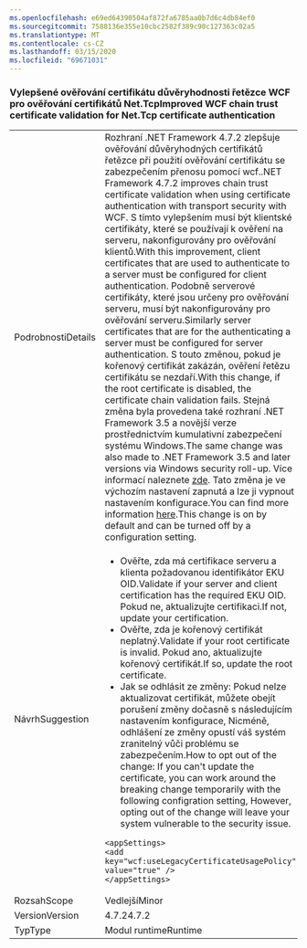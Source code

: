 ```yaml
---
ms.openlocfilehash: e69ed64390504af872fa6785aa0b7d6c4db84ef0
ms.sourcegitcommit: 7588136e355e10cbc2582f389c90c127363c02a5
ms.translationtype: MT
ms.contentlocale: cs-CZ
ms.lasthandoff: 03/15/2020
ms.locfileid: "69671031"
---
```

### <a name="improved-wcf-chain-trust-certificate-validation-for-nettcp-certificate-authentication"></a><span data-ttu-id="5e63c-101">Vylepšené ověřování certifikátu důvěryhodnosti řetězce WCF pro ověřování certifikátů Net.Tcp</span><span class="sxs-lookup"><span data-stu-id="5e63c-101">Improved WCF chain trust certificate validation for Net.Tcp certificate authentication</span></span>

|   |   |
|---|---|
|<span data-ttu-id="5e63c-102">Podrobnosti</span><span class="sxs-lookup"><span data-stu-id="5e63c-102">Details</span></span>|<span data-ttu-id="5e63c-103">Rozhraní .NET Framework 4.7.2 zlepšuje ověřování důvěryhodných certifikátů řetězce při použití ověřování certifikátu se zabezpečením přenosu pomocí wcf.</span><span class="sxs-lookup"><span data-stu-id="5e63c-103">.NET Framework 4.7.2 improves chain trust certificate validation when using certificate authentication with transport security with WCF.</span></span> <span data-ttu-id="5e63c-104">S tímto vylepšením musí být klientské certifikáty, které se používají k ověření na serveru, nakonfigurovány pro ověřování klientů.</span><span class="sxs-lookup"><span data-stu-id="5e63c-104">With this improvement, client certificates that are used to authenticate to a server must be configured for client authentication.</span></span>  <span data-ttu-id="5e63c-105">Podobně serverové certifikáty, které jsou určeny pro ověřování serveru, musí být nakonfigurovány pro ověřování serveru.</span><span class="sxs-lookup"><span data-stu-id="5e63c-105">Similarly server certificates that are for the authenticating a server must be configured for server authentication.</span></span> <span data-ttu-id="5e63c-106">S touto změnou, pokud je kořenový certifikát zakázán, ověření řetězu certifikátu se nezdaří.</span><span class="sxs-lookup"><span data-stu-id="5e63c-106">With this change, if the root certificate is disabled, the certificate chain validation fails.</span></span> <span data-ttu-id="5e63c-107">Stejná změna byla provedena také rozhraní .NET Framework 3.5 a novější verze prostřednictvím kumulativní zabezpečení systému Windows.</span><span class="sxs-lookup"><span data-stu-id="5e63c-107">The same change was also made to .NET Framework 3.5 and later versions via Windows security roll-up.</span></span> <span data-ttu-id="5e63c-108">Více informací naleznete [zde](https://support.microsoft.com/help/4055269/security-only-update-for-net-framework-3-5-1-4-5-2-4-6-4-6-1-4-6-2-4-7). Tato změna je ve výchozím nastavení zapnutá a lze ji vypnout nastavením konfigurace.</span><span class="sxs-lookup"><span data-stu-id="5e63c-108">You can find more information [here](https://support.microsoft.com/help/4055269/security-only-update-for-net-framework-3-5-1-4-5-2-4-6-4-6-1-4-6-2-4-7).This change is on by default and can be turned off by a configuration setting.</span></span>|
|<span data-ttu-id="5e63c-109">Návrh</span><span class="sxs-lookup"><span data-stu-id="5e63c-109">Suggestion</span></span>|<ul><li><span data-ttu-id="5e63c-110">Ověřte, zda má certifikace serveru a klienta požadovanou identifikátor EKU OID.</span><span class="sxs-lookup"><span data-stu-id="5e63c-110">Validate if your server and client certification has the required EKU OID.</span></span> <span data-ttu-id="5e63c-111">Pokud ne, aktualizujte certifikaci.</span><span class="sxs-lookup"><span data-stu-id="5e63c-111">If not, update your certification.</span></span></li><li><span data-ttu-id="5e63c-112">Ověřte, zda je kořenový certifikát neplatný.</span><span class="sxs-lookup"><span data-stu-id="5e63c-112">Validate if your root certificate is invalid.</span></span> <span data-ttu-id="5e63c-113">Pokud ano, aktualizujte kořenový certifikát.</span><span class="sxs-lookup"><span data-stu-id="5e63c-113">If so, update the root certificate.</span></span></li><li><span data-ttu-id="5e63c-114">Jak se odhlásit ze změny: Pokud nelze aktualizovat certifikát, můžete obejít porušení změny dočasně s následujícím nastavením konfigurace, Nicméně, odhlášení ze změny opustí váš systém zranitelný vůči problému se zabezpečením.</span><span class="sxs-lookup"><span data-stu-id="5e63c-114">How to opt out of the change: If you can't update the certificate, you can work around the breaking change temporarily with the following configration setting,  However, opting out of the change will leave your system vulnerable to the security issue.</span></span></li></ul><pre><code class="lang-xml">&lt;appSettings&gt;&#13;&#10;&lt;add key=&quot;wcf:useLegacyCertificateUsagePolicy&quot; value=&quot;true&quot; /&gt;&#13;&#10;&lt;/appSettings&gt;&#13;&#10;</code></pre>|
|<span data-ttu-id="5e63c-115">Rozsah</span><span class="sxs-lookup"><span data-stu-id="5e63c-115">Scope</span></span>|<span data-ttu-id="5e63c-116">Vedlejší</span><span class="sxs-lookup"><span data-stu-id="5e63c-116">Minor</span></span>|
|<span data-ttu-id="5e63c-117">Version</span><span class="sxs-lookup"><span data-stu-id="5e63c-117">Version</span></span>|<span data-ttu-id="5e63c-118">4.7.2</span><span class="sxs-lookup"><span data-stu-id="5e63c-118">4.7.2</span></span>|
|<span data-ttu-id="5e63c-119">Typ</span><span class="sxs-lookup"><span data-stu-id="5e63c-119">Type</span></span>|<span data-ttu-id="5e63c-120">Modul runtime</span><span class="sxs-lookup"><span data-stu-id="5e63c-120">Runtime</span></span>|
